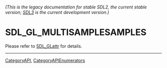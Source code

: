 ###### (This is the legacy documentation for stable SDL2, the current stable version; [SDL3](https://wiki.libsdl.org/SDL3/) is the current development version.)
# SDL_GL_MULTISAMPLESAMPLES

Please refer to [SDL_GLattr](SDL_GLattr) for details.

----
[CategoryAPI](CategoryAPI), [CategoryAPIEnumerators](CategoryAPIEnumerators)

